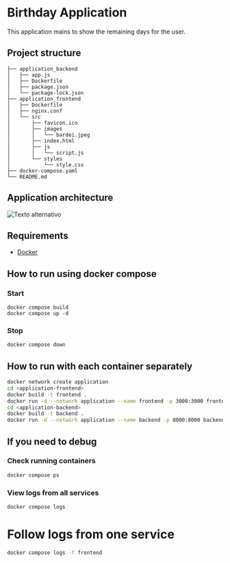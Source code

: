 # Birthday Application
This application mains to show the remaining days for the user.

## Project structure
```
├── application_backend
│   ├── app.js
│   ├── Dockerfile
│   ├── package.json
│   └── package-lock.json
├── application_frontend
│   ├── Dockerfile
│   ├── nginx.conf
│   └── src
│       ├── favicon.ico
│       ├── images
│       │   └── bardei.jpeg
│       ├── index.html
│       ├── js
│       │   └── script.js
│       └── styles
│           └── style.css
├── docker-compose.yaml
└── README.md

```
## Application architecture
![Texto alternativo](https://github.com/Fredon99/LEARN_Birthda/blob/main/architecture.png)

## Requirements
- [Docker](https://www.docker.com/)

## How to run using docker compose
### Start
```
docker compose build
docker compose up -d
```
### Stop
```sh
docker compose down
```


## How to run with each container separately
```sh
docker network create application
cd <application-frontend>
docker build -t frontend .
docker run -d --network application --name frontend -p 3000:3000 frontend:latest
cd <application-backend>
docker build -t backend .
docker run -d --network application --name backend -p 8000:8000 backend:latest
```

## If you need to debug
### Check running containers
```sh
docker compose ps
```
### View logs from all services
```sh
docker compose logs
```
# Follow logs from one service
```sh
docker compose logs -f frontend
```
